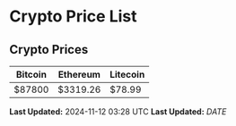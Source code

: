 # Crypto Price List

## Crypto Prices
| Bitcoin | Ethereum | Litecoin |
| ------- | -------- | -------- |
| $87800 | $3319.26 | $78.99 |
**Last Updated:** 2024-11-12 03:28 UTC
**Last Updated:** $DATE$
